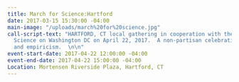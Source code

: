 ```yaml
---
title: March for Science:Hartford
date: 2017-03-15 15:30:00 -04:00
main-image: "/uploads/march%20for%20science.jpg"
call-script-text: "HARTFORD, CT local gathering in cooperation with the March for
  Science on Washington DC on April 22, 2017.  A non-partisan celebration of science
  and empiricism.  \n\n"
event-start-date: 2017-04-22 12:00:00 -04:00
event-end-date: 2017-04-22 15:00:00 -04:00
Location: Mortensen Riverside Plaza, Hartford, CT
---
```


